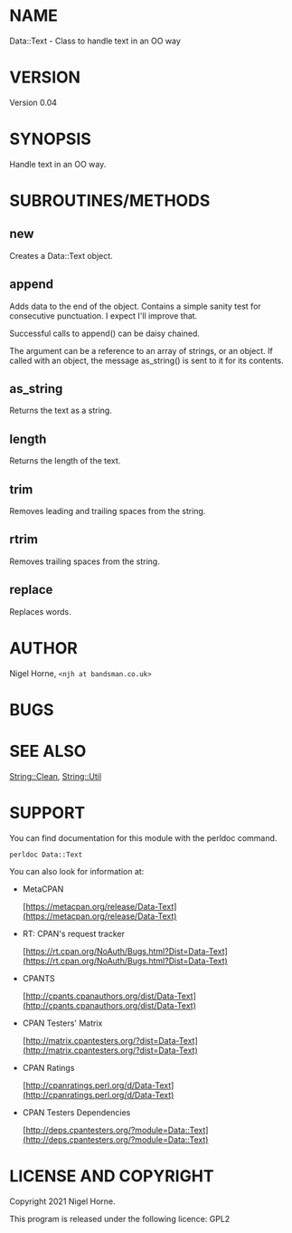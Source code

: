 # NAME

Data::Text - Class to handle text in an OO way

# VERSION

Version 0.04

# SYNOPSIS

Handle text in an OO way.

# SUBROUTINES/METHODS

## new

Creates a Data::Text object.

## append

Adds data to the end of the object.
Contains a simple sanity test for consecutive punctuation.
I expect I'll improve that.

Successful calls to append() can be daisy chained.

The argument can be a reference to an array of strings, or an object.
If called with an object, the message as\_string() is sent to it for its contents.

## as\_string

Returns the text as a string.

## length

Returns the length of the text.

## trim

Removes leading and trailing spaces from the string.

## rtrim

Removes trailing spaces from the string.

## replace

Replaces words.

# AUTHOR

Nigel Horne, `<njh at bandsman.co.uk>`

# BUGS

# SEE ALSO

[String::Clean](https://metacpan.org/pod/String%3A%3AClean), [String::Util](https://metacpan.org/pod/String%3A%3AUtil)

# SUPPORT

You can find documentation for this module with the perldoc command.

    perldoc Data::Text

You can also look for information at:

- MetaCPAN

    [https://metacpan.org/release/Data-Text](https://metacpan.org/release/Data-Text)

- RT: CPAN's request tracker

    [https://rt.cpan.org/NoAuth/Bugs.html?Dist=Data-Text](https://rt.cpan.org/NoAuth/Bugs.html?Dist=Data-Text)

- CPANTS

    [http://cpants.cpanauthors.org/dist/Data-Text](http://cpants.cpanauthors.org/dist/Data-Text)

- CPAN Testers' Matrix

    [http://matrix.cpantesters.org/?dist=Data-Text](http://matrix.cpantesters.org/?dist=Data-Text)

- CPAN Ratings

    [http://cpanratings.perl.org/d/Data-Text](http://cpanratings.perl.org/d/Data-Text)

- CPAN Testers Dependencies

    [http://deps.cpantesters.org/?module=Data::Text](http://deps.cpantesters.org/?module=Data::Text)

# LICENSE AND COPYRIGHT

Copyright 2021 Nigel Horne.

This program is released under the following licence: GPL2
